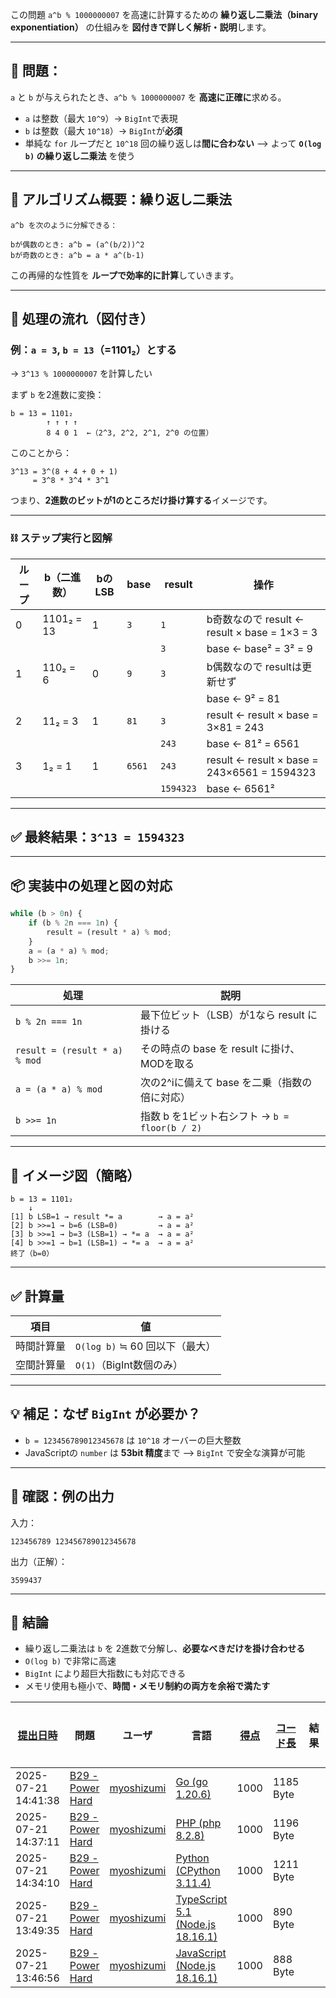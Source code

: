 この問題 `a^b % 1000000007` を高速に計算するための **繰り返し二乗法（binary exponentiation）** の仕組みを **図付きで詳しく解析・説明**します。

---

## 🎯 問題：

`a` と `b` が与えられたとき、`a^b % 1000000007` を **高速に正確に**求める。

* `a` は整数（最大 `10^9`）→ `BigInt`で表現
* `b` は整数（最大 `10^18`）→ `BigInt`が**必須**
* 単純な `for` ループだと `10^18` 回の繰り返しは**間に合わない**
  ⟶ よって **`O(log b)` の繰り返し二乗法** を使う

---

## 🔧 アルゴリズム概要：繰り返し二乗法

```
a^b を次のように分解できる：

bが偶数のとき: a^b = (a^(b/2))^2
bが奇数のとき: a^b = a * a^(b-1)
```

この再帰的な性質を **ループで効率的に計算**していきます。

---

## 🧮 処理の流れ（図付き）

### 例：`a = 3`, `b = 13`（=1101₂）とする

→ `3^13 % 1000000007` を計算したい

まず `b` を2進数に変換：

```
b = 13 = 1101₂
        ↑ ↑ ↑ ↑
        8 4 0 1  ←（2^3, 2^2, 2^1, 2^0 の位置）
```

このことから：

```
3^13 = 3^(8 + 4 + 0 + 1)
     = 3^8 * 3^4 * 3^1
```

つまり、**2進数のビットが1のところだけ掛け算する**イメージです。

---

### ⛓️ ステップ実行と図解

| ループ | b（二進数）     | bのLSB | base   | result    | 操作                                          |
| --- | ---------- | ----- | ------ | --------- | ------------------------------------------- |
| 0   | 1101₂ = 13 | 1     | `3`    | `1`       | b奇数なので result ← result × base = 1×3 = 3     |
|     |            |       |        | `3`       | base ← base² = 3² = 9                       |
| 1   | 110₂ = 6   | 0     | `9`    | `3`       | b偶数なので resultは更新せず                          |
|     |            |       |        |           | base ← 9² = 81                              |
| 2   | 11₂ = 3    | 1     | `81`   | `3`       | result ← result × base = 3×81 = 243         |
|     |            |       |        | `243`     | base ← 81² = 6561                           |
| 3   | 1₂ = 1     | 1     | `6561` | `243`     | result ← result × base = 243×6561 = 1594323 |
|     |            |       |        | `1594323` | base ← 6561²                                |

---

## ✅ 最終結果：`3^13 = 1594323`

---

## 📦 実装中の処理と図の対応

```ts
while (b > 0n) {
    if (b % 2n === 1n) {
        result = (result * a) % mod;
    }
    a = (a * a) % mod;
    b >>= 1n;
}
```

| 処理                            | 説明                                  |
| ----------------------------- | ----------------------------------- |
| `b % 2n === 1n`               | 最下位ビット（LSB）が1なら result に掛ける         |
| `result = (result * a) % mod` | その時点の base を result に掛け、MODを取る      |
| `a = (a * a) % mod`           | 次の2^iに備えて base を二乗（指数の倍に対応）         |
| `b >>= 1n`                    | 指数 b を1ビット右シフト → `b = floor(b / 2)` |

---

## 🔄 イメージ図（簡略）

```
b = 13 = 1101₂
    ↓
[1] b LSB=1 → result *= a        → a = a²
[2] b >>=1 → b=6 (LSB=0)         → a = a²
[3] b >>=1 → b=3 (LSB=1) → *= a  → a = a²
[4] b >>=1 → b=1 (LSB=1) → *= a  → a = a²
終了（b=0）
```

---

## ✅ 計算量

| 項目    | 値                       |
| ----- | ----------------------- |
| 時間計算量 | `O(log b)` ≒ 60 回以下（最大） |
| 空間計算量 | `O(1)`（BigInt数個のみ）      |

---

## 💡 補足：なぜ `BigInt` が必要か？

* `b = 123456789012345678` は `10^18` オーバーの巨大整数
* JavaScriptの `number` は **53bit 精度**まで
  ⟶ `BigInt` で安全な演算が可能

---

## 🧪 確認：例の出力

入力：

```
123456789 123456789012345678
```

出力（正解）：

```
3599437
```

---

## 📌 結論

* 繰り返し二乗法は `b` を 2進数で分解し、**必要なべきだけを掛け合わせる**
* `O(log b)` で非常に高速
* `BigInt` により超巨大指数にも対応できる
* メモリ使用も極小で、**時間・メモリ制約の両方を余裕で満たす**

| [提出日時](https://atcoder.jp/contests/tessoku-book/submissions/me?desc=true&orderBy=created) | 問題 | ユーザ | 言語 | [得点](https://atcoder.jp/contests/tessoku-book/submissions/me?desc=true&orderBy=score) | [コード長](https://atcoder.jp/contests/tessoku-book/submissions/me?orderBy=source_length) | 結果 | [実行時間](https://atcoder.jp/contests/tessoku-book/submissions/me?orderBy=time_consumption) | [メモリ](https://atcoder.jp/contests/tessoku-book/submissions/me?orderBy=memory_consumption) |  |
| --- | --- | --- | --- | --- | --- | --- | --- | --- | --- |
| 2025-07-21 14:41:38 | [B29 - Power Hard](https://atcoder.jp/contests/tessoku-book/tasks/tessoku_book_db) | [myoshizumi](https://atcoder.jp/users/myoshizumi) | [Go (go 1.20.6)](https://atcoder.jp/contests/tessoku-book/submissions/me?f.Language=5002) | 1000 | 1185 Byte |  | 1 ms | 1720 KiB | [詳細](https://atcoder.jp/contests/tessoku-book/submissions/67801608) |
| 2025-07-21 14:37:11 | [B29 - Power Hard](https://atcoder.jp/contests/tessoku-book/tasks/tessoku_book_db) | [myoshizumi](https://atcoder.jp/users/myoshizumi) | [PHP (php 8.2.8)](https://atcoder.jp/contests/tessoku-book/submissions/me?f.Language=5016) | 1000 | 1196 Byte |  | 14 ms | 21356 KiB | [詳細](https://atcoder.jp/contests/tessoku-book/submissions/67801522) |
| 2025-07-21 14:34:10 | [B29 - Power Hard](https://atcoder.jp/contests/tessoku-book/tasks/tessoku_book_db) | [myoshizumi](https://atcoder.jp/users/myoshizumi) | [Python (CPython 3.11.4)](https://atcoder.jp/contests/tessoku-book/submissions/me?f.Language=5055) | 1000 | 1211 Byte |  | 20 ms | 10640 KiB | [詳細](https://atcoder.jp/contests/tessoku-book/submissions/67801464) |
| 2025-07-21 13:49:35 | [B29 - Power Hard](https://atcoder.jp/contests/tessoku-book/tasks/tessoku_book_db) | [myoshizumi](https://atcoder.jp/users/myoshizumi) | [TypeScript 5.1 (Node.js 18.16.1)](https://atcoder.jp/contests/tessoku-book/submissions/me?f.Language=5058) | 1000 | 890 Byte |  | 45 ms | 42916 KiB | [詳細](https://atcoder.jp/contests/tessoku-book/submissions/67800804) |
| 2025-07-21 13:46:56 | [B29 - Power Hard](https://atcoder.jp/contests/tessoku-book/tasks/tessoku_book_db) | [myoshizumi](https://atcoder.jp/users/myoshizumi) | [JavaScript (Node.js 18.16.1)](https://atcoder.jp/contests/tessoku-book/submissions/me?f.Language=5009) | 1000 | 888 Byte |  | 42 ms | 42764 KiB | [詳細](https://atcoder.jp/contests/tessoku-book/submissions/67800777) |